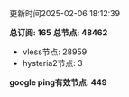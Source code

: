 更新时间2025-02-06 18:12:39

**总订阅: 165**
**总节点: 48462**
- vless节点: 28959
- hysteria2节点: 3

**google ping有效节点: 449**
